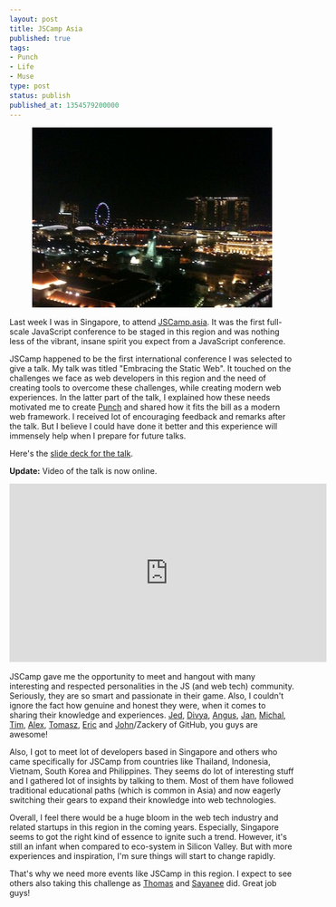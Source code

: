 ```yaml
---
layout: post
title: JSCamp Asia
published: true
tags:
- Punch
- Life
- Muse
type: post
status: publish
published_at: 1354579200000
---
```


<figure>
<img src="/images/singapore.jpg" alt="Singapore city view at night" class="portrait"/>
</figure>

Last week I was in Singapore, to attend [JSCamp.asia](http://jscamp.asia). It was the first full-scale JavaScript conference to be staged in this region and was nothing less of the vibrant, insane spirit you expect from a JavaScript conference.

JSCamp happened to be the first international conference I was selected to give a talk. My talk was titled "Embracing the Static Web". It touched on the challenges we face as web developers in this region and the need of creating tools to overcome these challenges, while creating modern web experiences. In the latter part of the talk, I explained how these needs motivated me to create [Punch](http://laktek.github.com/punch) and shared how it fits the bill as a modern web framework. I received lot of encouraging feedback and remarks after the talk. But I believe I could have done it better and this experience will immensely help when I prepare for future talks.

Here's the [slide deck for the talk](http://presentations.laktek.com.s3.amazonaws.com/jscamp.html).

**Update:** Video of the talk is now online.

<iframe width="560" height="315" src="http://www.youtube.com/embed/wCQAy-0HZvQ" frameborder="0" allowfullscreen></iframe>

JSCamp gave me the opportunity to meet and hangout with many interesting and respected personalities in the JS (and web tech) community. Seriously, they are so smart and passionate in their game. Also, I couldn't ignore the fact how genuine and honest they were, when it comes to sharing their knowledge and experiences. [Jed](http://who.jed.is/), [Divya](http://nimbupani.com), [Angus](https://twitter.com/angustweets), [Jan](http://twitter.com/janjongboom), [Michal](https://twitter.com/michalbe), [Tim](http://twitter.com/secoif), [Alex](http://blog.alexmaccaw.com/), [Tomasz](https://twitter.com/tjanczuk), [Eric](http://twitter.com/ebidel) and [John](http://johndbritton.com/)/Zackery of GitHub, you guys are awesome!

Also, I got to meet lot of developers based in Singapore and others who came specifically for JSCamp from countries like Thailand, Indonesia, Vietnam, South Korea and Philippines. They seems do lot of interesting stuff and I gathered lot of insights by talking to them. Most of them have followed traditional educational paths (which is common in Asia) and now eagerly switching their gears to expand their knowledge into web technologies.

Overall, I feel there would be a huge bloom in the web tech industry and related startups in this region in the coming years. Especially, Singapore seems to got the right kind of essence to ignite such a trend. However, it's still an infant when compared to eco-system in Silicon Valley. But with more experiences and inspiration, I'm sure things will start to change rapidly.

That's why we need more events like JSCamp in this region. I expect to see others also taking this challenge as [Thomas](https://twitter.com/serrynaimo) and [Sayanee](http://sayan.ee/) did. Great job guys!
